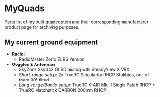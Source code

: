 # MyQuads
Parts list of my built quadcopters and their corresponding manufacturer product page for archiving purposes.

## My current ground equipment
- **Radio:**
  - RadioMaster Zorro ELRS Version
- **Goggles & Antennas:**
    - SkyZone Sky04X OLED analog with SteadyView X VRX
    - *Short-range setup*: 2x TrueRC Singularity RHCP Stubbies, one of them 90° tilted
    - *Long-range/Bando setup*: TrueRC X-AIR Mk. II Single Patch RHCP + TrueRC Matchstick CARBON 200mm RHCP